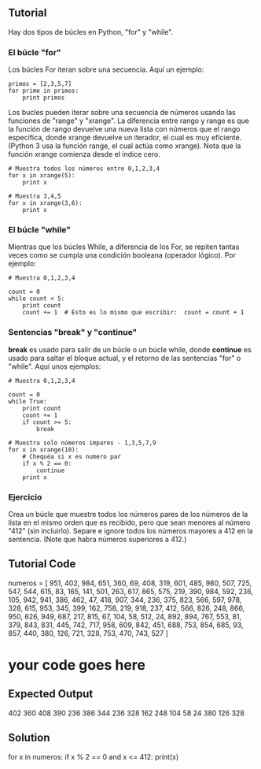 Tutorial
--------

Hay dos tipos de búcles en Python, "for" y "while".

### El búcle "for"

Los búcles For iteran sobre una secuencia. Aquí un ejemplo:

    primos = [2,3,5,7]
    for prime in primos:
        print primos

Los bucles pueden iterar sobre una secuencia de números usando las funciones de "range" y "xrange". La diferencia entre rango y range es que la función de rango devuelve una nueva lista con números que el rango especifica, donde xrange devuelve un iterador, el cual es muy eficiente. (Python 3 usa la función range, el cual actúa como xrange). Nota que la función xrange comienza desde el índice cero.

    # Muestra todos los números entre 0,1,2,3,4
    for x in xrange(5):
        print x

    # Muestra 3,4,5
    for x in xrange(3,6):
        print x

### El búcle "while"

Mientras que los búcles While, a diferencia de los For, se repiten tantas veces como se cumpla una condición booleana (operador lógico). Por ejemplo:

    # Muestra 0,1,2,3,4

    count = 0
    while count < 5:
        print count
        count += 1  # Esto es lo mismo que escribir:  count = count + 1

### Sentencias "break" y "continue"

**break** es usado para salir de un búcle o un búcle while, donde **continue** es usado para saltar el bloque actual, y el retorno de las sentencias "for" o "while". Aquí unos ejemplos:

    # Muestra 0,1,2,3,4

    count = 0
    while True:
        print count
        count += 1
        if count >= 5:
            break

    # Muestra solo números impares - 1,3,5,7,9
    for x in xrange(10):
        # Chequéa si x es numero par
        if x % 2 == 0:
            continue
        print x

### Ejercicio

Crea un búcle que muestre todos los números pares de los números de la lista en el mismo orden que es recibido, pero que sean menores al número "412" (sin incluirlo). Separe e ignore todos los números mayores a 412 en la sentencia. (Note que habra números superiores a 412.)

Tutorial Code
-------------

numeros = [
    951, 402, 984, 651, 360, 69, 408, 319, 601, 485, 980, 507, 725, 547, 544,
    615, 83, 165, 141, 501, 263, 617, 865, 575, 219, 390, 984, 592, 236, 105, 942, 941,
    386, 462, 47, 418, 907, 344, 236, 375, 823, 566, 597, 978, 328, 615, 953, 345,
    399, 162, 758, 219, 918, 237, 412, 566, 826, 248, 866, 950, 626, 949, 687, 217,
    815, 67, 104, 58, 512, 24, 892, 894, 767, 553, 81, 379, 843, 831, 445, 742, 717,
    958, 609, 842, 451, 688, 753, 854, 685, 93, 857, 440, 380, 126, 721, 328, 753, 470,
    743, 527
]

#  your code goes here


Expected Output
---------------

402
360
408
390
236
386
344
236
328
162
248
104
58
24
380
126
328

Solution
--------

for x in numeros:
    if x % 2 == 0 and x <= 412:
        print(x)
